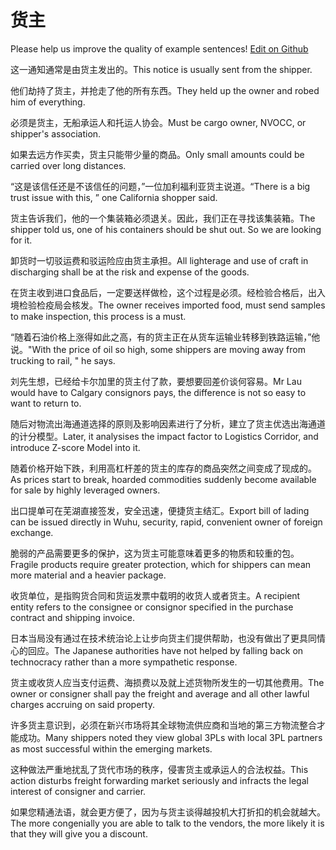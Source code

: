 # 货主

Please help us improve the quality of example sentences! [Edit on Github](https://github.com/jiyushe/jiyu-example-sentence-source/blob/main/chinese/huozhu.md)

<p><span class="chinese">这一通知通常是由货主发出的。</span><span class="english">This notice is usually sent from the shipper.</span></p>

<p><span class="chinese">他们劫持了货主，并抢走了他的所有东西。</span><span class="english">They held up the owner and robed him of everything.</span></p>

<p><span class="chinese">必须是货主，无船承运人和托运人协会。</span><span class="english">Must be cargo owner, NVOCC, or shipper's association.</span></p>

<p><span class="chinese">如果去远方作买卖，货主只能带少量的商品。</span><span class="english">Only small amounts could be carried over long distances.</span></p>

<p><span class="chinese">“这是该信任还是不该信任的问题，”一位加利福利亚货主说道。</span><span class="english">“There is a big trust issue with this, ” one California shopper said.</span></p>

<p><span class="chinese">货主告诉我们，他的一个集装箱必须退关。因此，我们正在寻找该集装箱。</span><span class="english">The shipper told us, one of his containers should be shut out. So we are looking for it.</span></p>

<p><span class="chinese">卸货时一切驳运费和驳运险应由货主承担。</span><span class="english">All lighterage and use of craft in discharging shall be at the risk and expense of the goods.</span></p>

<p><span class="chinese">在货主收到进口食品后，一定要送样做检，这个过程是必须。经检验合格后，出入境检验检疫局会核发。</span><span class="english">The owner receives imported food, must send samples to make inspection, this process is a must.</span></p>

<p><span class="chinese">“随着石油价格上涨得如此之高，有的货主正在从货车运输业转移到铁路运输，”他说。</span><span class="english">"With the price of oil so high, some shippers are moving away from trucking to rail, " he says.</span></p>

<p><span class="chinese">刘先生想，已经给卡尔加里的货主付了款，要想要回差价谈何容易。</span><span class="english">Mr Lau would have to Calgary consignors pays, the difference is not so easy to want to return to.</span></p>

<p><span class="chinese">随后对物流出海通道选择的原则及影响因素进行了分析，建立了货主优选出海通道的计分模型。</span><span class="english">Later, it analysises the impact factor to Logistics Corridor, and introduce Z-score Model into it.</span></p>

<p><span class="chinese">随着价格开始下跌，利用高杠杆差的货主的库存的商品突然之间变成了现成的。</span><span class="english">As prices start to break, hoarded commodities suddenly become available for sale by highly leveraged owners.</span></p>

<p><span class="chinese">出口提单可在芜湖直接签发，安全迅速，便捷货主结汇。</span><span class="english">Export bill of lading can be issued directly in Wuhu, security, rapid, convenient owner of foreign exchange.</span></p>

<p><span class="chinese">脆弱的产品需要更多的保护，这为货主可能意味着更多的物质和较重的包。</span><span class="english">Fragile products require greater protection, which for shippers can mean more material and a heavier package.</span></p>

<p><span class="chinese">收货单位，是指购货合同和货运发票中载明的收货人或者货主。</span><span class="english">A recipient entity refers to the consignee or consignor specified in the purchase contract and shipping invoice.</span></p>

<p><span class="chinese">日本当局没有通过在技术统治论上让步向货主们提供帮助，也没有做出了更具同情心的回应。</span><span class="english">The Japanese authorities have not helped by falling back on technocracy rather than a more sympathetic response.</span></p>

<p><span class="chinese">货主或收货人应当支付运费、海损费以及就上述货物所发生的一切其他费用。</span><span class="english">The owner or consigner shall pay the freight and average and all other lawful charges accruing on said property.</span></p>

<p><span class="chinese">许多货主意识到，必须在新兴市场将其全球物流供应商和当地的第三方物流整合才能成功。</span><span class="english">Many shippers noted they view global 3PLs with local 3PL partners as most successful within the emerging markets.</span></p>

<p><span class="chinese">这种做法严重地扰乱了货代市场的秩序，侵害货主或承运人的合法权益。</span><span class="english">This action disturbs freight forwarding market seriously and infracts the legal interest of consigner and carrier.</span></p>

<p><span class="chinese">如果您精通法语，就会更方便了，因为与货主谈得越投机大打折扣的机会就越大。</span><span class="english">The more congenially you are able to talk to the vendors, the more likely it is that they will give you a discount.</span></p>


